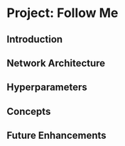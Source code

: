 # Project: Follow Me

## Introduction


## Network Architecture


## Hyperparameters


## Concepts


## Future Enhancements 

